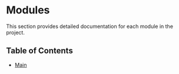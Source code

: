 # Modules

This section provides detailed documentation for each module in the project.

## Table of Contents

- [Main](main.md)
